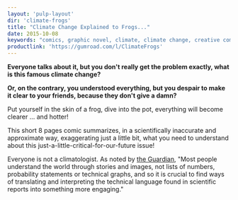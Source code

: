 ```yaml
---
layout: 'pulp-layout'
dir: 'climate-frogs'
title: "Climate Change Explained to Frogs..."
date: 2015-10-08
keywords: "comics, graphic novel, climate, climate change, creative commons, libre, free"
productlink: 'https://gumroad.com/l/ClimateFrogs'
---
```


**Everyone talks about it, but you don't really get the problem exactly, what is this famous climate change?**

**Or, on the contrary, you understood everything, but you despair to make it clear to your friends, because they don't give a damn?**

Put yourself in the skin of a frog, dive into the pot, everything will become clearer ... and hotter!

This short 8 pages comic summarizes, in a scientifically inaccurate and approximate way, exaggerating just a little bit, what you need to understand about this just-a-little-critical-for-our-future issue!

Everyone is not a climatologist. As noted by [the Guardian](http://www.theguardian.com/sustainable-business/2015/jul/06/12-tools-for-communicating-climate-change-more-effectively), "Most people understand the world through stories and images, not lists of numbers, probability statements or technical graphs, and so it is crucial to find ways of translating and interpreting the technical language found in scientific reports into something more engaging."
